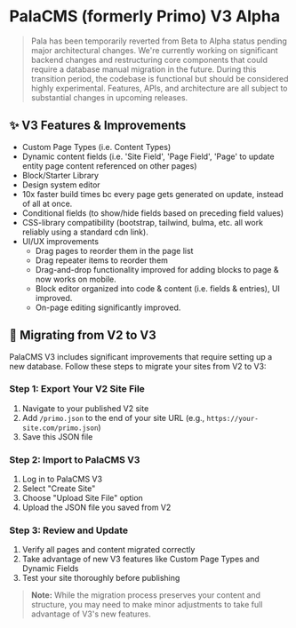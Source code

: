 # PalaCMS (formerly Primo) V3 Alpha

> Pala has been temporarily reverted from Beta to Alpha status pending major architectural changes. We're currently working on significant backend changes and restructuring core components that could require a database manual migration in the future. During this transition period, the codebase is functional but should be considered highly experimental. Features, APIs, and architecture are all subject to substantial changes in upcoming releases.

## ✨ V3 Features & Improvements

- Custom Page Types (i.e. Content Types)
- Dynamic content fields (i.e. 'Site Field', 'Page Field', 'Page' to update entity page content referenced on other pages)
- Block/Starter Library
- Design system editor
- 10x faster build times bc every page gets generated on update, instead of all at once. 
- Conditional fields (to show/hide fields based on preceding field values)
- CSS-library compatibility (bootstrap, tailwind, bulma, etc. all work reliably using a standard cdn link). 
- UI/UX improvements
  - Drag pages to reorder them in the page list
  - Drag repeater items to reorder them
  - Drag-and-drop functionality improved for adding blocks to page & now works on mobile.
  - Block editor organized into code & content (i.e. fields & entries), UI improved.
  - On-page editing significantly improved.

## 🔄 Migrating from V2 to V3

PalaCMS V3 includes significant improvements that require setting up a new database. Follow these steps to migrate your sites from V2 to V3:

### Step 1: Export Your V2 Site File
1. Navigate to your published V2 site
2. Add `/primo.json` to the end of your site URL (e.g., `https://your-site.com/primo.json`)
3. Save this JSON file

### Step 2: Import to PalaCMS V3
1. Log in to PalaCMS V3
2. Select "Create Site"
3. Choose "Upload Site File" option
4. Upload the JSON file you saved from V2

### Step 3: Review and Update
1. Verify all pages and content migrated correctly
2. Take advantage of new V3 features like Custom Page Types and Dynamic Fields
3. Test your site thoroughly before publishing

> **Note:** While the migration process preserves your content and structure, you may need to make minor adjustments to take full advantage of V3's new features.

